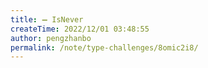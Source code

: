 ```yaml
---
title: ➖ IsNever
createTime: 2022/12/01 03:48:55
author: pengzhanbo
permalink: /note/type-challenges/8omic2i8/
---
```

